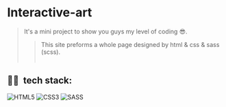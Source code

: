 # Interactive-art
>It's a mini project to show you guys my level of coding 😎.<br>
>>This site preforms a whole page designed by html & css & sass (scss).
<br><br>
## 👨‍💻&nbsp; tech stack:
  ![HTML5](https://img.shields.io/badge/html5-%23E34F26.svg?style=for-the-badge&logo=html5&logoColor=white)
  ![CSS3](https://img.shields.io/badge/css3-%231572B6.svg?style=for-the-badge&logo=css3&logoColor=white)
  ![SASS](https://img.shields.io/badge/SASS-hotpink.svg?style=for-the-badge&logo=SASS&logoColor=white)
